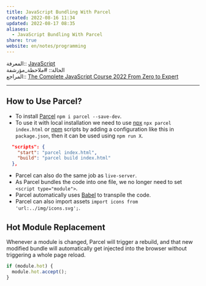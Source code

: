 ```yaml
---  
title: JavaScript Bundling With Parcel  
created: 2022-08-16 11:34  
updated: 2022-08-17 08:35  
aliases:  
  - JavaScript Bundling With Parcel  
share: true  
website: en/notes/programming  
---  
```

  
المعرفة:: [JavaScript](JavaScript)  
الحالة:: #ملاحظة_مؤرشفة  
المراجع:: [The Complete JavaScript Course 2022 From Zero to Expert](The%20Complete%20JavaScript%20Course%202022%20From%20Zero%20to%20Expert)  
  
---  
  
## How to Use Parcel?  
  
- To install [Parcel](https://github.com/parcel-bundler/parcel) `npm i parcel --save-dev`.  
- To use it with local installation we need to use [npx](https://docs.npmjs.com/cli/v8/commands/npx) `npx parcel index.html` or [npm](JavaScript%20NPM) scripts by adding a configuration like this in `package.json`, then it can be used using `npm run X`.  
  
```json  
  "scripts": {  
    "start": "parcel index.html",  
    "build": "parcel build index.html"  
  },  
```  
  
- Parcel can also do the same job as `live-server`.  
- As Parcel bundles the code into one file, we no longer need to set `<script type="module">`.  
- Parcel automatically uses [Babel](https://github.com/babel/babel) to transpile the code.  
- Parcel can also import assets `import icons from 'url:../img/icons.svg';`.  
  
## Hot Module Replacement  
  
Whenever a module is changed, Parcel will trigger a rebuild, and that new modified bundle will  automatically get injected into the browser without triggering a whole page reload.  
  
```js  
if (module.hot) {  
  module.hot.accept();  
}  
```  
